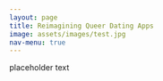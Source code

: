 ```yaml
---
layout: page
title: Reimagining Queer Dating Apps
image: assets/images/test.jpg
nav-menu: true
---
```


placeholder text

